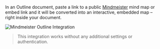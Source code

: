 In an Outline document, paste a link to a public [Mindmeister](https://mindmeister.com) mind map or embed link and it will be converted into an interactive, embedded map – right inside your document.

![Mindmeister Outline Integration](/images/integrations/screenshots/mindmeister.png)

> This integration works without any additional settings or authentication.
